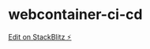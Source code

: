 # webcontainer-ci-cd

[Edit on StackBlitz ⚡️](https://stackblitz.com/edit/stackblitz-webcontainer-api-starter-tsck8x)